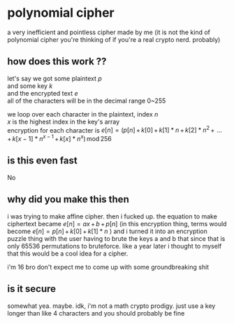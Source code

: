 # polynomial cipher
a very inefficient and pointless cipher made by me (it is not the kind of polynomial cipher you're thinking of if you're a real crypto nerd. probably)

## how does this work ??
let's say we got some plaintext $`p`$\
and some key $`k`$\
and the encrypted text $`e`$\
all of the characters will be in the decimal range 0~255

we loop over each character in the plaintext, index $`n`$\
$`x`$ is the highest index in the key's array\
encryption for each character is $`e[n] = \big(p[n]\,+\,k[0]\,+\,k[1]*n\,+\,k[2]*n^2\,+\,\,...\,\,+\,k[x-1]*n^{x-1}\,+\,k[x]*n^x\big)\,\text{mod}\,256`$

## is this even fast
No

## why did you make this then
i was trying to make affine cipher. then i fucked up. the equation to make ciphertext became $`e[n] = ax\,+\,b\,+\,p[n]`$ (in this encryption thing, terms would become $`e[n] = p[n]\,+ \,k[0]\,+\,k[1]*n`$ ) and i turned it into an encryption puzzle thing with the user having to brute the keys a and b that since that is only 65536 permutations to bruteforce. like a year later i thought to myself that this would be a cool idea for a cipher. 

i'm 16 bro don't expect me to come up with some groundbreaking shit

## is it secure
somewhat yea. maybe. idk, i'm not a math crypto prodigy. just use a key longer than like 4 characters and you should probably be fine
